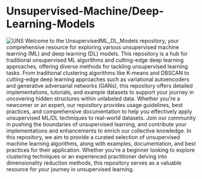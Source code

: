 # Unsupervised-Machine/Deep-Learning-Models
![UNS](https://databasetown.com/wp-content/uploads/2023/05/Unsupervised-Learning.jpg)
Welcome to the UnsupervisedML_DL_Models repository, your comprehensive resource for exploring various unsupervised machine learning (ML) and deep learning (DL) models. This repository is a hub for traditional unsupervised ML algorithms and cutting-edge deep learning approaches, offering diverse methods for tackling unsupervised learning tasks. From traditional clustering algorithms like K-means and DBSCAN to cutting-edge deep learning approaches such as variational autoencoders and generative adversarial networks (GANs), this repository offers detailed implementations, tutorials, and example datasets to support your journey in uncovering hidden structures within unlabeled data. Whether you're a newcomer or an expert, our repository provides usage guidelines, best practices, and comprehensive documentation to help you effectively apply unsupervised ML/DL techniques to real-world datasets. Join our community in pushing the boundaries of unsupervised learning, and contribute your implementations and enhancements to enrich our collective knowledge. In this repository, we aim to provide a curated selection of unsupervised machine learning algorithms, along with examples, documentation, and best practices for their application. Whether you're a beginner looking to explore clustering techniques or an experienced practitioner delving into dimensionality reduction methods, this repository serves as a valuable resource for your journey in unsupervised learning.

